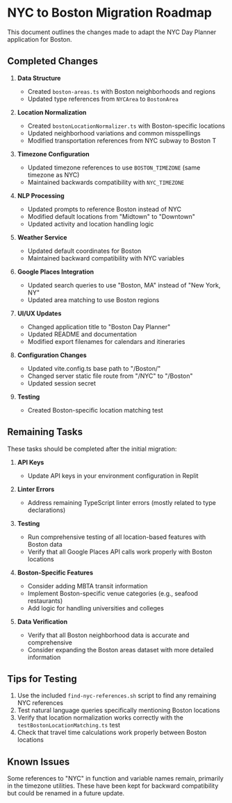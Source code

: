 # NYC to Boston Migration Roadmap

This document outlines the changes made to adapt the NYC Day Planner application for Boston.

## Completed Changes

1. **Data Structure**
   - Created `boston-areas.ts` with Boston neighborhoods and regions
   - Updated type references from `NYCArea` to `BostonArea`

2. **Location Normalization**
   - Created `bostonLocationNormalizer.ts` with Boston-specific locations
   - Updated neighborhood variations and common misspellings
   - Modified transportation references from NYC subway to Boston T

3. **Timezone Configuration**
   - Updated timezone references to use `BOSTON_TIMEZONE` (same timezone as NYC)
   - Maintained backwards compatibility with `NYC_TIMEZONE`

4. **NLP Processing**
   - Updated prompts to reference Boston instead of NYC
   - Modified default locations from "Midtown" to "Downtown"
   - Updated activity and location handling logic

5. **Weather Service**
   - Updated default coordinates for Boston
   - Maintained backward compatibility with NYC variables

6. **Google Places Integration**
   - Updated search queries to use "Boston, MA" instead of "New York, NY"
   - Updated area matching to use Boston regions

7. **UI/UX Updates**
   - Changed application title to "Boston Day Planner"
   - Updated README and documentation
   - Modified export filenames for calendars and itineraries

8. **Configuration Changes**
   - Updated vite.config.ts base path to "/Boston/"
   - Changed server static file route from "/NYC" to "/Boston"
   - Updated session secret

9. **Testing**
   - Created Boston-specific location matching test

## Remaining Tasks

These tasks should be completed after the initial migration:

1. **API Keys**
   - Update API keys in your environment configuration in Replit

2. **Linter Errors**
   - Address remaining TypeScript linter errors (mostly related to type declarations)

3. **Testing**
   - Run comprehensive testing of all location-based features with Boston data
   - Verify that all Google Places API calls work properly with Boston locations

4. **Boston-Specific Features**
   - Consider adding MBTA transit information
   - Implement Boston-specific venue categories (e.g., seafood restaurants)
   - Add logic for handling universities and colleges

5. **Data Verification**
   - Verify that all Boston neighborhood data is accurate and comprehensive
   - Consider expanding the Boston areas dataset with more detailed information

## Tips for Testing

1. Use the included `find-nyc-references.sh` script to find any remaining NYC references
2. Test natural language queries specifically mentioning Boston locations
3. Verify that location normalization works correctly with the `testBostonLocationMatching.ts` test
4. Check that travel time calculations work properly between Boston locations

## Known Issues

Some references to "NYC" in function and variable names remain, primarily in the timezone utilities. These have been kept for backward compatibility but could be renamed in a future update. 